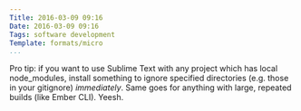 ```yaml
---
Title: 2016-03-09 09:16
Date: 2016-03-09 09:16
Tags: software development
Template: formats/micro
...
```


Pro tip: if you want to use Sublime Text with any project which has local node_modules, install something to ignore specified directories (e.g. those in your gitignore) *immediately*. Same goes for anything with large, repeated builds (like Ember CLI). Yeesh.
